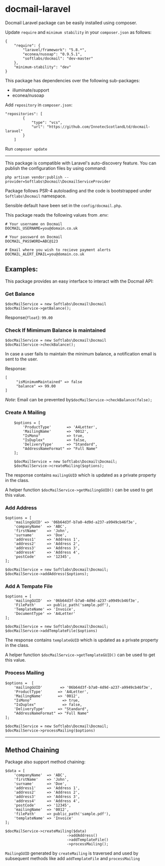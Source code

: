 # docmail-laravel
Docmail Laravel package can be easily installed using composer.

Update `require` and `minimum stability` in your `composer.json`  as follows:
```
{
    "require": {
        "laravel/framework": "5.8.*",
        "econea/nusoap": "0.9.5.1",
        "softlabs/docmail": "dev-master"
    },
    "minimum-stability": "dev"
}
```
This package has dependencies over the following sub-packages:
 - illuminate/support
 - econea/nusoap


Add `repository` in `composer.json`:
```
"repositories": [
        {
            "type": "vcs",
            "url": "https://github.com/InnotecScotlandLtd/docmail-laravel"
        }
    ]
```

Run `composer update`

------
This package is compatible with Laravel's auto-discovery feature. You can publish the configuration files by using command:


`php artisan vendor:publish --provider=Softlabs\Docmail\DocmailServiceProvider`

Package follows PSR-4 autoloading and the code is bootstrapped under `Softlabs\Docmail` namespace.

Sensible default have been set in the `config/docmail.php`. 

This package reads the following values from .env:
```
# Your username on Docmail
DOCMAIL_USERNAME=you@domain.co.uk

# Your password on Docmail
DOCMAIL_PASSWORD=ABC@123

# Email where you wish to recieve payment alerts
DOCMAIL_ALERT_EMAIL=you@domain.co.uk
```

## Examples:


This package provides an easy interface to interact with the Docmail API:

### Get Balance

```
$docMailService = new Softlabs\Docmail\Docmail
$docMailService->getBalance();
```

Response(`float`): `99.00`


### Check If Mimimum Balance is maintained
```
$docMailService = new Softlabs\Docmail\Docmail
$docMailService->checkBalance();
```
In case a user fails to maintain the minimum balance, a notification email is sent to the user. 

Response:
```
[
     "isMinimumMaintained" => false
     "balance" => 99.00
]
```

*Note*: Email can be prevented by`$docMailService->checkBalance(false);`

### Create  A Mailing

```
    $options = [
        'ProductType'       => 'A4Letter',
        'MailingName'       => '0012',
        "IsMono"            => true,
        "IsDuplex"          => false,
        'DeliveryType'      => "Standard",
        "AddressNameFormat" => "Full Name"
    ];

    $docMailService = new Softlabs\Docmail\Docmail;
    $docMailService->createMailing($options);
```

The response contains `mailingGUID` which is updated as a private property in the class. 

A helper function `$docMailService->getMailingGUID()` can be used to get this value.

### Add Address

```
$options = [
    'mailingGUID' => '06b64d3f-b7a0-4d9d-a237-a9949cb46f3e',
    'companyName'  => 'ABC',
    'firstName'    => 'John',
    'surname'      => 'Doe',
    'address1'     => 'Address 1',
    'address2'     => 'Address 2',
    'address3'     => 'Address 3',
    'address4'     => 'Address 4',
    'postCode'     => '12345',
];

$docMailService = new Softlabs\Docmail\Docmail;
$docMailService->addAddress($options);
```


### Add A Tempate File
```
$options = [
    'mailingGUID'  => '06b64d3f-b7a0-4d9d-a237-a9949cb46f3e',
    'FilePath'     => public_path('sample.pdf'),
    'TemplateName' => 'Invoice',
    'DocumentType' => 'A4Letter'
];

$docMailService = new Softlabs\Docmail\Docmail;
$docMailService->addTemplateFile($options)

```
The response contains `templateGUID` which is updated as a private property in the class. 

A helper function `$docMailService->getTemplateGUID()` can be used to get this value.


### Process Mailing
```
$options =  [
    'mailingGUID'        => '06b64d3f-b7a0-4d9d-a237-a9949cb46f3e',
    'ProductType'       => 'A4Letter',
    'MailingName'       => '0012',
    "IsMono"              => true,
    "IsDuplex"            => false,
    'DeliveryType'      => "Standard",
    "AddressNameFormat" => "Full Name"
];

$docMailService = new Softlabs\Docmail\Docmail;
$docMailService->processMailing($options)
```

---

## Method Chaining

Package also support method chaining:
```
$data = [
    'companyName'  => 'ABC',
    'firstName'    => 'John',
    'surname'      => 'Doe',
    'address1'     => 'Address 1',
    'address2'     => 'Address 2',
    'address3'     => 'Address 3',
    'address4'     => 'Address 4',
    'postCode'     => '12345',
    'mailingName'  => '0012',
    'filePath'     => public_path('sample.pdf'),
    'templateName' => 'Invoice'
];

$docMailService->createMailing($data)
                            ->addAddress()
                            ->addTemplateFile()
                            ->processMailing();
```
`MailingGUID`  generated by `createMailing` is traversed and used by subsequent methods like add `addTemplateFile` and `processMailing`